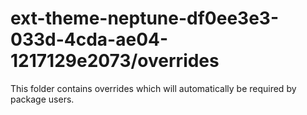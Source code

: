# ext-theme-neptune-df0ee3e3-033d-4cda-ae04-1217129e2073/overrides

This folder contains overrides which will automatically be required by package users.
